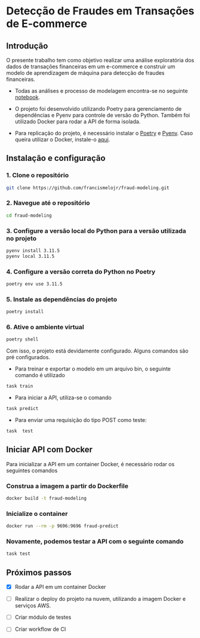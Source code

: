 # Detecção de Fraudes em Transações de E-commerce



## Introdução

O presente trabalho tem como objetivo realizar uma análise exploratória dos dados de transações financeiras em um e-commerce e construir um modelo de aprendizagem de máquina para detecção de fraudes financeiras.

* Todas as análises e processo de modelagem encontra-se no seguinte [notebook](https://github.com/francismelojr/fraud-modeling/blob/master/src/notebook/model.ipynb).

* O projeto foi desenvolvido utilizando Poetry para gerenciamento de dependências e Pyenv para controle de versão do Python. Também foi utilizado Docker para rodar a API de forma isolada. 

* Para replicação do projeto, é necessário instalar o [Poetry](https://python-poetry.org/docs/#installation) e [Pyenv](https://github.com/pyenv/pyenv/#installation). Caso queira utilizar o Docker, instale-o [aqui](https://docs.docker.com/desktop/).


## Instalação e configuração

### 1. Clone o repositório

```bash
git clone https://github.com/francismelojr/fraud-modeling.git
```

### 2. Navegue até o repositório

```bash
cd fraud-modeling
```

### 3. Configure a versão local do Python para a versão utilizada no projeto
```bash
pyenv install 3.11.5
pyenv local 3.11.5
```

### 4. Configure a versão correta do Python no Poetry
```bash
poetry env use 3.11.5
```

### 5. Instale as dependências do projeto
```bash
poetry install
```

### 6. Ative o ambiente virtual
```bash
poetry shell
```

Com isso, o projeto está devidamente configurado. Alguns comandos são pré configurados.
* Para treinar e exportar o modelo em um arquivo bin, o seguinte comando é utilizado

```bash
task train
```

* Para iniciar a API, utiliza-se o comando

```bash
task predict
```

* Para enviar uma requisição do tipo POST como teste:
```bash
task  test
```

## Iniciar API com Docker

Para inicializar a API em um container Docker, é necessário rodar os seguintes comandos

### Construa a imagem a partir do Dockerfile

```bash
docker build -t fraud-modeling
```

### Inicialize o container

```bash
docker run --rm -p 9696:9696 fraud-predict
```

### Novamente, podemos testar a API com o seguinte comando

```bash
task test
```

## Próximos passos

- [X] Rodar a API em um container Docker

- [ ] Realizar o deploy do projeto na nuvem, utilizando a imagem Docker e serviços AWS.

- [ ] Criar módulo de testes

- [ ] Criar workflow de CI